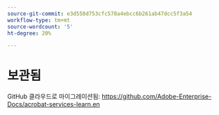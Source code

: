 ```yaml
---
source-git-commit: e3d558d753cfc578a4ebcc6b261ab47dcc5f3a54
workflow-type: tm+mt
source-wordcount: '5'
ht-degree: 20%

---
```

# 보관됨

GitHub 클라우드로 마이그레이션됨: <https://github.com/Adobe-Enterprise-Docs/acrobat-services-learn.en>
